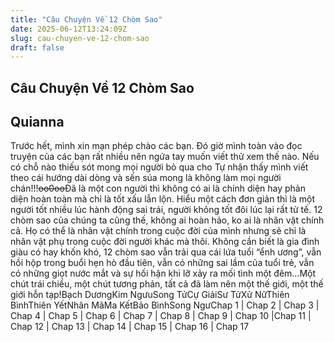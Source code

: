 ```yaml
---
title: "Câu Chuyện Về 12 Chòm Sao"
date: 2025-06-12T13:24:09Z
slug: cau-chuyen-ve-12-chom-sao
draft: false
---
```


## Câu Chuyện Về 12 Chòm Sao

## Quianna

Trước hết, mình xin mạn phép chào các bạn. Đó giờ mình toàn vào đọc truyện của các bạn rất nhiều nên ngứa tay muốn viết thử xem thế nào. Nếu có chỗ nào thiếu sót mong mọi người bỏ qua cho  Tự nhận thấy mình viết theo cái hướng dài dòng và sến súa mong là không làm mọi người chán!!!~~oo0oo~~Đã là một con người thì không có ai là chính diện hay phản diện hoàn toàn mà chỉ là tốt xấu lẫn lộn. Hiểu một cách đơn giản thì là một người tốt nhiều lúc hành động sai trái, người không tốt đôi lúc lại rất tử tế. 12 chòm sao của chúng ta cũng thế, không ai hoàn hảo, ko ai là nhân vật chính cả. Họ có thể là nhân vật chính trong cuộc đời của mình nhưng sẽ chỉ là nhân vật phụ trong cuộc đời người khác mà thôi. 
Không cần biết là gia đình giàu có hay khốn khó, 12 chòm sao vẫn trải qua cái lứa tuổi “ểnh ương”, vẫn hồi hộp trong buổi hẹn hò đầu tiên, vẫn có những sai lầm của tuổi trẻ, vẫn có những giọt nước mắt và sự hối hận khi lỡ xảy ra mối tình một đêm…Một chút trái chiều, một chút tương phản, tất cả đã làm nên một thế giới, một thế giới hỗn tạp!Bạch DươngKim NgưuSong TửCự GiảiSư TửXử NữThiên BìnhThiên YếtNhân MãMa KếtBảo BìnhSong NgưChap 1 | Chap 2 | Chap 3 | Chap 4 | Chap 5 | Chap 6 | Chap 7 | Chap 8 | Chap 9 | Chap 10 |Chap 11 | Chap 12 | Chap 13 | Chap 14 | Chap 15 | Chap 16 | Chap 17